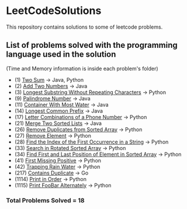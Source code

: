 # LeetCodeSolutions

This repository contains solutions to some of leetcode problems.

## List of problems solved with the programming language used in the solution 
(Time and Memory information is inside each problem's folder)

- (1) [Two Sum](https://leetcode.com/problems/two-sum/) -> Java, Python
- (2) [Add Two Numbers](https://leetcode.com/problems/add-two-numbers/) -> Java
- (3) [Longest Substring Without Repeating Characters](https://leetcode.com/problems/longest-substring-without-repeating-characters/) -> Python
- (9) [Palindrome Number](https://leetcode.com/problems/palindrome-number/) -> Java
- (11) [Container With Most Water](https://leetcode.com/problems/container-with-most-water/) -> Java
- (14) [Longest Common Prefix](https://leetcode.com/problems/longest-common-prefix/) -> Java
- (17) [Letter Combinations of a Phone Number](https://leetcode.com/problems/letter-combinations-of-a-phone-number/) -> Python
- (21) [Merge Two Sorted Lists](https://leetcode.com/problems/merge-two-sorted-lists/) -> Java
- (26) [Remove Duplicates from Sorted Array](https://leetcode.com/problems/remove-duplicates-from-sorted-array/description/) -> Python
- (27) [Remove Element](https://leetcode.com/problems/remove-element/description/) -> Python
- (28) [Find the Index of the First Occurrence in a String](https://leetcode.com/problems/find-the-index-of-the-first-occurrence-in-a-string/description/) -> Python
- (33) [Search in Rotated Sorted Array](https://leetcode.com/problems/search-in-rotated-sorted-array/description/) -> Python
- (34) [Find First and Last Position of Element in Sorted Array](https://leetcode.com/problems/find-first-and-last-position-of-element-in-sorted-array/description/) -> Python
- (41) [First Missing Positive](https://leetcode.com/problems/first-missing-positive/description/) -> Python
- (42) [Trapping Rain Water](https://leetcode.com/problems/trapping-rain-water/description/) -> Python
- (217) [Contains Duplicate](https://leetcode.com/problems/contains-duplicate/description/) -> Go
- (1114) [Print in Order](https://leetcode.com/problems/print-in-order/description/) -> Python
- (1115) [Print FooBar Alternately](https://leetcode.com/problems/print-foobar-alternately/) -> Python

### Total Problems Solved = 18
